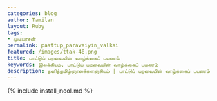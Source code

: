 ```yaml
---    
categories: blog    
author: Tamilan  
layout: Ruby  
tags:  
- முடியரசன்
permalink: paattup_paravaiyin_valkai
featured: /images/ttak-48.png  
title: பாட்டுப் பறவையின் வாழ்க்கைப் பயணம்
keywords: இலக்கியம், பாட்டுப் பறவையின் வாழ்க்கைப் பயணம்
description: தனித்தமிழ்ஞாலக்களஞ்சியம் | பாட்டுப் பறவையின் வாழ்க்கைப் பயணம்
--- 
```


{% include install_nool.md %}



